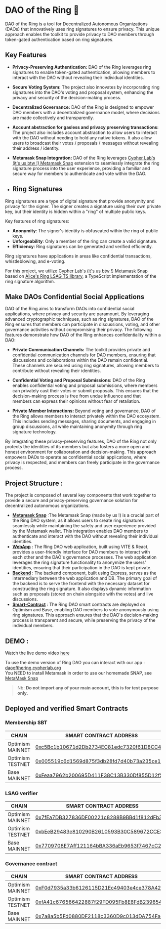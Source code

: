 # DAO of the Ring 💍

DAO of the Ring is a tool for Decentralized Autonomous Organizations (DAOs) that innovatively uses ring signatures to ensure privacy. This unique approach enables the toolkit to provide privacy to DAO members through token-gated authentication based on ring signatures.  

## Key Features

- **Privacy-Preserving Authentication:** DAO of the Ring leverages ring signatures to enable token-gated authentication, allowing members to interact with the DAO without revealing their individual identities.
- **Secure Voting System:** The project also innovates by incorporating ring signatures into the DAO's voting and proposal system, enhancing the privacy and security of the decision-making process.
-  **Decentralized Governance:** DAO of the Ring is designed to empower DAO members with a decentralized governance model, where decisions are made collectively and transparently.
-  **Account abstraction for gasless and privacy preserving transactions:** The project also includes account abstraction to allow users to interact with the DAO without needing to hold any native tokens. It also allow users to broadcast their votes / proposals / messages without revealing their address / identity.
-  **Metamask Snap Integration:** DAO of the Ring leverages [Cypher Lab's (it's us btw !) Metamask Snap](https://snaps.metamask.io/snap/npm/cypher-laboratory/alicesring-snap/) extension to seamlessly integrate the ring signature process into the user experience, providing a familiar and secure way for members to authenticate and vote within the DAO.

-  ## Ring Signatures 
Ring signatures are a type of digital signature that provide anonymity and privacy for the signer. The signer creates a signature using their own private key, but their identity is hidden within a "ring" of multiple public keys.

Key features of ring signatures:

- **Anonymity**: The signer's identity is obfuscated within the ring of public keys.
- **Unforgeability**: Only a member of the ring can create a valid signature.
- **Efficiency**: Ring signatures can be generated and verified efficiently.

Ring signatures have applications in areas like confidential transactions, whistleblowing, and e-voting.

For this project, we utilize [Cypher Lab's (it's us btw !) Metamask Snap](https://snaps.metamask.io/snap/npm/cypher-laboratory/alicesring-snap/) based on [Alice's Ring LSAG TS library](https://github.com/Cypher-Laboratory/Alice-s-Ring-LSAG-TS), a TypeScript implementation of the ring signature algorithm. 

## Make DAOs Confidential Social Applications

DAO of the Ring aims to transform DAOs into confidential social applications, where privacy and security are paramount. By leveraging advanced cryptographic techniques, such as ring signatures, DAO of the Ring ensures that members can participate in discussions, voting, and other governance activities without compromising their privacy. The following features demonstrate how DAO of the Ring enhances confidentiality within a DAO:

- **Private Communication Channels:** The toolkit provides private and confidential communication channels for DAO members, ensuring that discussions and collaborations within the DAO remain confidential. These channels are secured using ring signatures, allowing members to contribute without revealing their identities.
  
- **Confidential Voting and Proposal Submissions:** DAO of the Ring enables confidential voting and proposal submissions, where members can privately cast their votes or submit proposals. This ensures that the decision-making process is free from undue influence and that members can express their opinions without fear of retaliation.
  
- **Private Member Interactions:** Beyond voting and governance, DAO of the Ring allows members to interact privately within the DAO ecosystem. This includes sending messages, sharing documents, and engaging in group discussions, all while maintaining anonymity through ring signature technology.

By integrating these privacy-preserving features, DAO of the Ring not only protects the identities of its members but also fosters a more open and honest environment for collaboration and decision-making. This approach empowers DAOs to operate as confidential social applications, where privacy is respected, and members can freely participate in the governance process.



## Project Structure :

The project is composed of several key components that work together to provide a secure and privacy-preserving governance solution for decentralized autonomous organizations. 
- [**Metamask Snap**](https://snaps.metamask.io/snap/npm/cypher-laboratory/alicesring-snap/) :The Metamask Snap (made by us !) is a crucial part of the Ring DAO system, as it allows users to create ring signatures seamlessly while maintaining the safety and user experience provided by the Metamask wallet. This integration enables DAO members to authenticate and interact with the DAO without revealing their individual identities.
- [**WebApp**](https://github.com/PimpMyRing/webapp) : The Ring DAO web application, built using VITE & React, provides a user-friendly interface for DAO members to interact with each other and the DAO's governance processes. The web application leverages the ring signature functionality to anonymize the users' identities, ensuring that their participation in the DAO is kept private.
- [**Backend**](https://github.com/PimpMyRing/backend) : The backend component, built using Express, serves as the intermediary between the web application and DB. 
The primary goal of the backend is to serve the frontend with the necessary dataset for constructing the ring signature. It also displays dynamic information such as proposals (stored on chain alongside with the votes) and live discussions.
- [**Smart-Contract**](https://github.com/PimpMyRing/Governance-contracts) : The Ring DAO smart contracts are deployed on Optimism and Base, enabling DAO members to vote anonymously using ring signatures. This approach ensures that the DAO's decision-making process is transparent and secure, while preserving the privacy of the individual members.

## DEMO :

Watch the live demo video [here](https://youtu.be/RMPiLqEJ7Fw)

To use the demo version of Ring DAO you can interact with our app : [daoofthering.cypherlab.org](https://daoofthering.cypherlab.org/)  
You NEED to install Metamask in order to use our homemade SNAP, see [MetaMask Snap](https://snaps.metamask.io/snap/npm/cypher-laboratory/alicesring-snap/)  

> Nb: **Do not import any of your main account, this is for test purpose only.**

## Deployed and verified Smart Contracts
### Membership SBT

| CHAIN     | SMART CONTRACT ADDRESS     |
|-----------|-----------------------------|
| Optimism MAINNET  | [0xc5Bc1b10671d2Db2734EC81edc7320f61D8CC4A1](https://optimistic.etherscan.io/address/0xc5Bc1b10671d2Db2734EC81edc7320f61D8CC4A1#code) |
| Optimism TESTNET   | [0x005519c6d1569d875f3db28fd7d40b73a235ce18](https://sepolia-optimism.etherscan.io/address/0x005519c6d1569d875f3db28fd7d40b73a235ce18#code) |
| Base MAINNET   | [0xFeaa7962b200695D411F38C13B330Df855D12f59](https://basescan.org/address/0xFeaa7962b200695D411F38C13B330Df855D12f59#code) |

### LSAG verifier

| CHAIN     | SMART CONTRACT ADDRESS     |
|-----------|-----------------------------|
| Optimism MAINNET  | [0x7fEa7DB327836DF00221c8288B9BBd1f812dFb33](https://optimistic.etherscan.io/address/0x7fEa7DB327836DF00221c8288B9BBd1f812dFb33#code) |
| Optimism TESTNET   | [0xbEeB29483e810290B2610593B30C589672CCE3c8](https://sepolia-optimism.etherscan.io/address/0xbEeB29483e810290B2610593B30C589672CCE3c8#code) |
| Base MAINNET   | [0x7709708E7Aff121164bBA336aEb9653f7467cC2A](https://basescan.org/address/0x7709708E7Aff121164bBA336aEb9653f7467cC2A#code) |

### Governance contract

| CHAIN     | SMART CONTRACT ADDRESS     |
|-----------|-----------------------------|
| Optimism MAINNET  |[0xF0d7935a33b6126115D21Ec49403e4ce378A42Dd](https://optimistic.etherscan.io/address/0xF0d7935a33b6126115D21Ec49403e4ce378A42Dd#code)|
| Optimism TESTNET   |[0xfA41c676566422887f29FD095Fb8E8FdB2396548](https://sepolia-optimism.etherscan.io/address/0xfA41c676566422887f29FD095Fb8E8FdB2396548#code)|
| Base MAINNET   |[0x7a8a5b5Fd0880DF2118c3360D9c013dDA754FacF](https://basescan.org/address/0x7a8a5b5Fd0880DF2118c3360D9c013dDA754FacF#code)|
